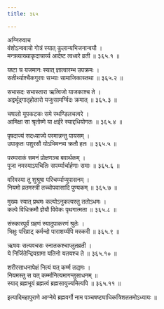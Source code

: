 ```yaml
---
title: ३६५

---
```

अग्निरुवाच  
वंशोऽन्ववायो गोत्रं स्यात् कुलान्यभिजनान्वयौ ।  
मन्त्रव्याख्याकृदाचार्य्य आदेष्ट त्वध्वरे व्रती ॥ ३६५.१ ॥  
  
यष्टा च यजमानः स्यात् ज्ञात्वारम्भ उपक्रमः ।  
सतीर्थ्याश्चैकगुरवः सभ्याः सामाजिकास्तथा ॥ ३६५.२ ॥  
  
सभासदः सभास्तारा ऋत्विजो याजकाश्च ते ।  
अद्वर्थूद्‌गातृहोतारो यजुःसामर्ग्विदः क्रमात् ॥ ३६५.३ ॥  
  
चषालो यूपकटकः समे स्थण्डिलचत्वरे ।  
आमिक्षा सा श्रृतोष्णे या क्षईरे स्याद्दधियोगतः ॥ ३६५.४ ॥  
  
पृषदाज्यं सदध्याज्ये परमान्नन्तु पायसम् ।  
उपाकृतः पशुरसौ योऽभिमन्त्र्य क्रतौ हतः ॥ ३६५.५ ॥  
  
परम्पराकं समनं प्रोक्षणञ्च बवार्थकम् ।  
पूजा नमस्याऽपचितिः सपर्य्यार्चार्हणाः समाः ॥ ३६५.६ ॥  
  
वरिवस्या तु शुश्रूषा परिचर्य्याप्युपासनम् ।  
नियमो व्रतमस्त्री तच्चोपवासादि पुण्यकम् ॥ ३६५.७ ॥  
  
मुख्यः स्यात् प्रथमः कल्पोऽनुकल्पस्तु ततोऽधमः ।  
कल्पे विधिक्रमौ ज्ञेयौ विवेकः पृथगात्मता ॥ ३६५.८ ॥  
  
संस्कारपूर्वं ग्रहणं स्यादुपाकरणं श्रुतेः ।  
भिक्षुः परिव्राट् कर्मन्दो पाराशर्य्यपि मस्करी ॥ ३६५.९ ॥  
  
ऋषयः सत्यवचसः स्नातकश्चाप्लुतब्रती ।  
ये निर्जितेन्द्रियग्रामा यतिनो यतयश्च ते ॥ ३६५.१० ॥  
  
शरीरसाधनापेक्षं नित्यं यत् कर्म्म तद्यमः ।  
नियमस्तु स यत् कर्म्मानित्यमागन्तुसाधनम् ॥  
स्याद् ब्रह्मभूयं ब्रह्मत्वं ब्रह्मसायुज्यमित्यपि ॥ ३६५.११ ॥  
  
इत्यादिमहापुराणे आग्नेये ब्रह्मवर्गो नाम पञ्चषष्ट्याधिकत्रिशततमोऽध्यायः ॥